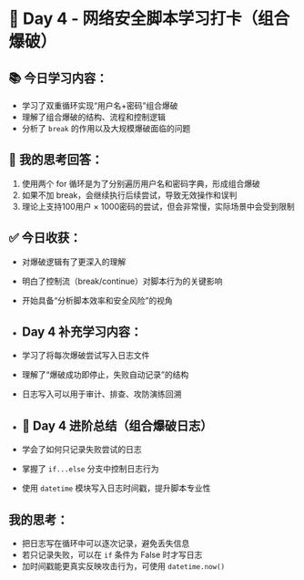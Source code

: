 # 📅 Day 4 - 网络安全脚本学习打卡（组合爆破）

## 📚 今日学习内容：
- 学习了双重循环实现“用户名+密码”组合爆破
- 理解了组合爆破的结构、流程和控制逻辑
- 分析了 `break` 的作用以及大规模爆破面临的问题

## 🧠 我的思考回答：
1. 使用两个 for 循环是为了分别遍历用户名和密码字典，形成组合爆破
2. 如果不加 break，会继续执行后续尝试，导致无效操作和误判
3. 理论上支持100用户 × 1000密码的尝试，但会非常慢，实际场景中会受到限制

## ✅ 今日收获：
- 对爆破逻辑有了更深入的理解
- 明白了控制流（break/continue）对脚本行为的关键影响
- 开始具备“分析脚本效率和安全风险”的视角
- ## Day 4 补充学习内容：
- 学习了将每次爆破尝试写入日志文件
- 理解了“爆破成功即停止，失败自动记录”的结构
- 日志写入可以用于审计、排查、攻防演练回溯
- ## 🔁 Day 4 进阶总结（组合爆破日志）

- 学会了如何只记录失败尝试的日志
- 掌握了 `if...else` 分支中控制日志行为
- 使用 `datetime` 模块写入日志时间戳，提升脚本专业性

## 我的思考：
- 把日志写在循环中可以逐次记录，避免丢失信息
- 若只记录失败，可以在 `if` 条件为 False 时才写日志
- 加时间戳能更真实反映攻击行为，可使用 `datetime.now()`
